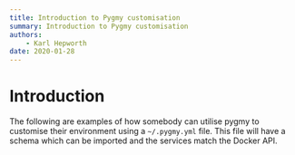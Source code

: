 ```yaml
---
title: Introduction to Pygmy customisation
summary: Introduction to Pygmy customisation
authors:
    - Karl Hepworth
date: 2020-01-28
---
```

# Introduction

The following are examples of how somebody can utilise pygmy to customise their environment using a `~/.pygmy.yml` file. This file will have a schema which can be imported and the services match the Docker API.
